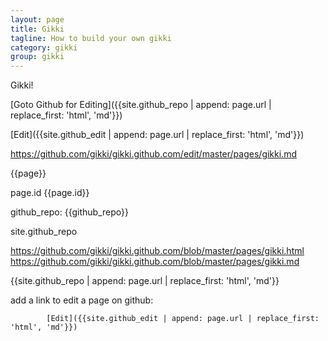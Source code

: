```yaml
---
layout: page
title: Gikki
tagline: How to build your own gikki
category: gikki
group: gikki
---
```

Gikki!



[Goto Github for Editing]({{site.github_repo | append: page.url | replace_first: 'html', 'md'}})

[Edit]({{site.github_edit | append: page.url | replace_first: 'html', 'md'}})


https://github.com/gikki/gikki.github.com/edit/master/pages/gikki.md

{{page}}

page.id {{page.id}}


github_repo:
{{github_repo}}

site.github_repo


https://github.com/gikki/gikki.github.com/blob/master/pages/gikki.html
https://github.com/gikki/gikki.github.com/blob/master/pages/gikki.md

{{site.github_repo | append: page.url | replace_first: 'html', 'md'}}


add a link to edit a page on github:

            [Edit]({{site.github_edit | append: page.url | replace_first: 'html', 'md'}})
